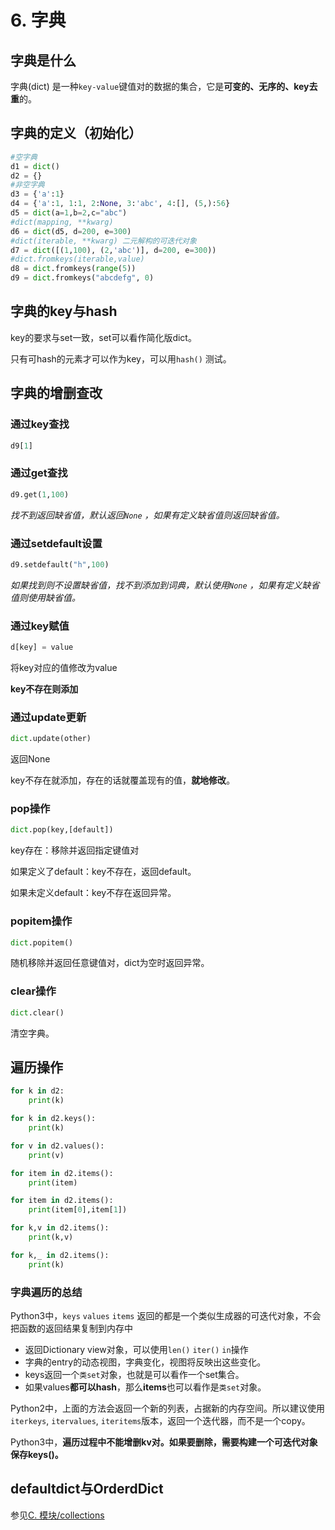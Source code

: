 # 6. 字典

## 字典是什么

字典\(dict\) 是一种`key-value`键值对的数据的集合，它是**可变的、无序的、key去重**的。

## 字典的定义（初始化）

```python
#空字典
d1 = dict() 
d2 = {}
#非空字典
d3 = {'a':1}
d4 = {'a':1, 1:1, 2:None, 3:'abc', 4:[], (5,):56}
d5 = dict(a=1,b=2,c="abc")
#dict(mapping, **kwarg)
d6 = dict(d5, d=200, e=300) 
#dict(iterable, **kwarg) 二元解构的可迭代对象
d7 = dict([(1,100), (2,'abc')], d=200, e=300)) 
#dict.fromkeys(iterable,value)
d8 = dict.fromkeys(range(5))
d9 = dict.fromkeys("abcdefg", 0)
```

## 字典的key与hash

key的要求与set一致，set可以看作简化版dict。

只有可hash的元素才可以作为key，可以用`hash()` 测试。

## 字典的增删查改

### 通过key查找

```python
d9[1]
```

### 通过get查找

```python
d9.get(1,100) 
```

_找不到返回缺省值，默认返回`None` ，如果有定义缺省值则返回缺省值。_

### 通过setdefault设置

```python
d9.setdefault("h",100)
```

_如果找到则不设置缺省值，找不到添加到词典，默认使用`None` ，如果有定义缺省值则使用缺省值。_

### 通过key赋值

```python
d[key] = value
```

将key对应的值修改为value

**key不存在则添加**

### 通过update更新

```python
dict.update(other)
```

返回None

key不存在就添加，存在的话就覆盖现有的值，**就地修改**。

### pop操作

```python
dict.pop(key,[default])
```

key存在：移除并返回指定键值对

如果定义了default：key不存在，返回default。

如果未定义default：key不存在返回异常。

### popitem操作

```python
dict.popitem()
```

随机移除并返回任意键值对，dict为空时返回异常。

### clear操作

```python
dict.clear()
```

清空字典。

## 遍历操作

```python
for k in d2:
    print(k)

for k in d2.keys():
    print(k)

for v in d2.values():
    print(v)

for item in d2.items():
    print(item)

for item in d2.items():
    print(item[0],item[1])

for k,v in d2.items():
    print(k,v)

for k,_ in d2.items():
    print(k)
```

### 字典遍历的总结

Python3中，`keys` `values` `items` 返回的都是一个类似生成器的可迭代对象，不会把函数的返回结果复制到内存中

* 返回Dictionary view对象，可以使用`len()` `iter()` `in`操作
* 字典的entry的动态视图，字典变化，视图将反映出这些变化。
* keys返回一个`类set`对象，也就是可以看作一个set集合。
* 如果values**都可以hash**，那么**items**也可以看作是`类set`对象。

Python2中，上面的方法会返回一个新的列表，占据新的内存空间。所以建议使用`iterkeys`, `itervalues`, `iteritems`版本，返回一个迭代器，而不是一个copy。

Python3中，**遍历过程中不能增删kv对。如果要删除，需要构建一个可迭代对象保存keys\(\)。**

## defaultdict与OrderdDict

参见[C. 模块/collections](https://python3.ac.cn/c.-mo-kuai/collections)



